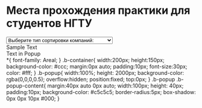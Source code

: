 # Места прохождения практики для студентов НГТУ
<html>
<head>
</head>
<body>
  <meta charset="utf-8">
<select><option selected> Выберите тип сортировки компаний:</option>
<option>По наименованию факультета</option>
<option>По наименованию направления обучения</option></select>
<div class="b-container">
    Sample Text
</div>
<div class="b-popup">
    <div class="b-popup-content">
        Text in Popup
    </div>
</div>
*{
    font-family: Areal;
}
.b-container{
    width:200px;
    height:150px;
    background-color: #ccc;
    margin:0px auto;
    padding:10px;
    font-size:30px;
    color: #fff;
}
.b-popup{
    width:100%;
    height: 2000px;
    background-color: rgba(0,0,0,0.5);
    overflow:hidden;
    position:fixed;
    top:0px;
}
.b-popup .b-popup-content{
    margin:40px auto 0px auto;
    width:100px;
    height: 40px;
    padding:10px;
    background-color: #c5c5c5;
    border-radius:5px;
    box-shadow: 0px 0px 10px #000;
}
</body>
</html>
